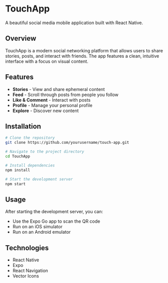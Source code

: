 # TouchApp

A beautiful social media mobile application built with React Native.

## Overview

TouchApp is a modern social networking platform that allows users to share stories, posts, and interact with friends. The app features a clean, intuitive interface with a focus on visual content.

## Features

- **Stories** - View and share ephemeral content
- **Feed** - Scroll through posts from people you follow
- **Like & Comment** - Interact with posts
- **Profile** - Manage your personal profile
- **Explore** - Discover new content

## Installation

```bash
# Clone the repository
git clone https://github.com/yourusername/touch-app.git

# Navigate to the project directory
cd TouchApp

# Install dependencies
npm install

# Start the development server
npm start
```

## Usage

After starting the development server, you can:

- Use the Expo Go app to scan the QR code
- Run on an iOS simulator
- Run on an Android emulator

## Technologies

- React Native
- Expo
- React Navigation
- Vector Icons



